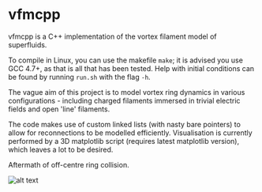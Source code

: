 vfmcpp
==============
vfmcpp is a C++ implementation of the vortex filament model of superfluids. 

To compile in Linux, you can use the makefile `make`; it is advised you use GCC 4.7+, as that is all that has been tested. 
Help with initial conditions can be found by running `run.sh` with the flag `-h`. 

The vague aim of this project is to model vortex ring dynamics in various configurations - including charged filaments immersed in trivial electric fields and open 'line' filaments. 

The code makes use of custom linked lists (with nasty bare pointers) to allow for reconnections to be modelled efficiently. Visualisation is currently performed by a 3D matplotlib script (requires latest matplotlib version), which leaves a lot to be desired. 

Aftermath of off-centre ring collision.

![alt text](http://charmedxi.co.uk/vfmcpp/img/double_rec.gif "Post double reconnection")
